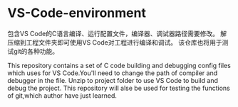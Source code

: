 # VS-Code-environment
包含VS Code的C语言编译、运行配置文件，编译器、调试器路径需要修改。
解压缩到工程文件夹即可使用VS Code对工程进行编译和调试。
该仓库也将用于测试git的各种功能。

This repository contains a set of C code building and debugging config files which uses for VS Code.You'll need to change the path of compiler and debugger in the file.
Unzip to project folder to use VS Code to build and debug the project.
This repository will alse be used for testing the functions of git,which author have just learned.
